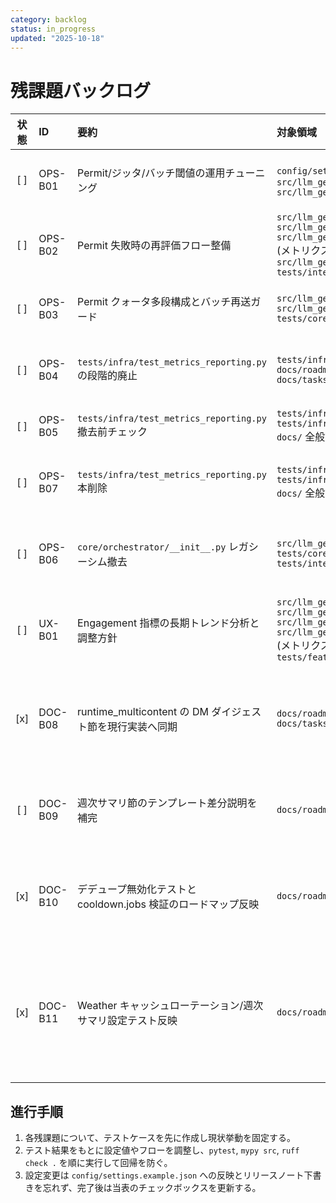 ```yaml
---
category: backlog
status: in_progress
updated: "2025-10-18"
---
```


# 残課題バックログ

<!-- markdownlint-disable MD013 MD033 -->

| 状態 | ID | 要約 | 対象領域 | 完了条件 | 備考 | 先行着手タスク |
|:----:|:---|:-----|:---------|:---------|:-----|:----------------|
| [ ] | OPS-B01 | Permit/ジッタ/バッチ閾値の運用チューニング | `config/settings.example.json` 系列<br>`src/llm_generic_bot/core/scheduler.py`<br>`src/llm_generic_bot/core/arbiter.py` | テストを先に追加し、Permit/ジッタ/バッチ閾値を調整しても `pytest tests/integration/test_runtime_multicontent_failures.py -q` がグリーンであること、および遅延・Permit 通過率が期待値内に収束するメトリクス検証を `tests/infra/` 配下に追加する。 | ロードマップ「残課題」から OPS-B01 に明記。具体的な閾値とモニタリング条件を決定し、設定ファイルに反映する。 | [OPS-08] ジッタ境界テスト済み。 |
| [ ] | OPS-B02 | Permit 失敗時の再評価フロー整備 | `src/llm_generic_bot/core/orchestrator.py`<br>`src/llm_generic_bot/core/orchestrator/processor.py`<br>`src/llm_generic_bot/core/orchestrator_metrics.py` (メトリクス境界更新時の参照先)<br>`src/llm_generic_bot/core/arbiter.py`<br>`tests/integration/` | Permit 拒否後の再評価タイミングをテストで固定し、再評価時にメトリクス/ログへ再試行理由を記録する。`pytest tests/integration/test_runtime_multicontent_failures.py -k permit -q` を新テストと併せてグリーン化する。 | PermitGate のレート制御と重複スキップの両立を確認するため、再評価待ちキューや通知ダッシュボード更新も含めて検証する。 | [OPS-10] Permit 拒否メトリクス取得済み。 |
| [ ] | OPS-B03 | Permit クォータ多段構成とバッチ再送ガード | `src/llm_generic_bot/core/arbiter.py`<br>`src/llm_generic_bot/core/queue.py`<br>`tests/core/` | 多段クォータを導入するテストを先に追加し、再送ガードが二重送信を防ぎつつ `pytest tests/core/test_quota_gate.py -q` を拡張テストと共にグリーン化する。 | スケジューラ併合と連携し、閾値超過時のバッチ破棄・遅延再送の境界条件を明示する。 | Sprint1 [SND-02] 残課題を引継ぎ。 |
| [ ] | OPS-B04 | `tests/infra/test_metrics_reporting.py` の段階的廃止 | `tests/infra/metrics/`<br>`docs/roadmap.md`<br>`docs/tasks/backlog.md` | 1. `tests/infra/metrics/*` への参照整理が完了し、旧 `tests/infra/test_metrics_reporting.py` への依存が残存しないことをリポジトリ全体で確認する。<br>2. CI (`pytest`, `mypy`, `ruff`) をグリーン化し、`tests/infra/metrics/` 経由のレポート統合が回帰しないことを保証する。<br>3. バックログおよび関連ドキュメントから旧パスの言及を更新し、移行完了手順を共有する。 | metrics レポート統合の移行完了までは旧テストファイルを削除しない。 | 2025-10-18: 本行追加。 |
| [ ] | OPS-B05 | `tests/infra/test_metrics_reporting.py` 撤去前チェック | `tests/infra/metrics/`<br>`tests/infra/test_metrics_reporting.py`<br>`docs/` 全般 | 1. `tests/infra/metrics/*` の参照状況を確認し、旧テストファイルへの残存参照がないことを `rg` などで証明する。<br>2. `pytest`, `mypy`, `ruff` を通過させ、メトリクス報告経路が `tests/infra/metrics/*` のみで成立することを確認する。<br>3. バックログ・ロードマップ・関連ガイドから旧テストファイルの言及を更新し、撤去手順完了を文書化する。 | OPS-B04 の作業完了後に削除フラグを立て、段階的撤去へ移行する。 | OPS-B04 |
| [ ] | OPS-B07 | `tests/infra/test_metrics_reporting.py` 本削除 | `tests/infra/test_metrics_reporting.py`<br>`tests/infra/metrics/`<br>`docs/` 全般 | 1. `tests/infra/test_metrics_reporting.py` を削除し、Git 履歴でも撤去完了とする。<br>2. `rg` などで旧ファイル名・パスの残存参照がないことを最終確認し、結果を記録する。<br>3. CI (`pytest`, `mypy`, `ruff`) を全てグリーン化し、メトリクス報告が回帰していないことを証明する。<br>4. バックログと関連ドキュメントを更新し、撤去完了と移行手順の最終版を共有する。 | 2025-10-18: 本行更新（最終更新日同期）。 | OPS-B05 |
| [ ] | OPS-B06 | `core/orchestrator/__init__.py` レガシーシム撤去 | `src/llm_generic_bot/core/orchestrator/__init__.py`<br>`tests/core/orchestrator*`<br>`tests/integration/*` | 1. 既存の直 import を新パスへ全て置換し、再輸出シムを廃止する。<br>2. `tests/core/orchestrator*` と `tests/integration/*` の参照を新パスへ更新し、必要なテストを先に追加して挙動を固定する。<br>3. CI (`pytest`, `mypy`, `ruff`) をグリーン化し、撤去後の回帰がないことを確認する。<br>4. バックログおよび関連ドキュメントへ移行完了手順と更新内容を反映する。 | 段階的削除と互換維持を優先し、削除前に影響範囲のテストを拡充する。 | OPS-B02 |
| [ ] | UX-B01 | Engagement 指標の長期トレンド分析と調整方針 | `src/llm_generic_bot/features/weather.py`<br>`src/llm_generic_bot/core/orchestrator.py`<br>`src/llm_generic_bot/core/orchestrator/processor.py`<br>`src/llm_generic_bot/core/orchestrator_metrics.py` (メトリクス境界更新時の参照先)<br>`tests/features/` | Engagement ログを一定期間蓄積するテストダブルを用意し、Permit クォータ変動時の通知頻度を調整するロジックを `pytest tests/features/test_weather_engagement.py -q` の新ケースで固定する。 | Sprint2 「残課題」から移管。トレンドに応じた通知頻度調整と PermitGate の協調方針を定義する。 | [UX-01] Engagement 反映ロジック実装済み。 |
| [x] | DOC-B08 | runtime_multicontent の DM ダイジェスト節を現行実装へ同期 | `docs/roadmap.md`<br>`docs/tasks/backlog.md` | 1. `docs/roadmap.md` で DM ダイジェスト統合テストの説明を更新し、`tests/integration/runtime_multicontent/test_pipeline_dm_digest.py::test_dm_digest_job_registers_without_enqueue` と `tests/integration/runtime_multicontent/test_dm_digest.py::test_dm_digest_job_sends_without_scheduler_queue` が sender 直接送信と dispatch 非発火を担保していることを明文化する。<br>2. 更新内容をバックログへ反映するため、本ファイルの Frontmatter `updated` 日付と DM ダイジェスト関連タスクの備考を調整し、差分確認後に `markdownlint docs/roadmap.md`・`markdownlint docs/tasks/backlog.md` を実行する。<br>3. `git diff` で意図しない変更が混入していないことを確認する。 | 2025-10-18: ドキュメント更新・整形確認を完了し、バックログを同期済み。ロードマップ側でテスト説明を同期済み。 | OPS-B07 |
| [ ] | DOC-B09 | 週次サマリ節のテンプレート差分説明を補完 | `docs/roadmap.md` | 1. `tests/integration/runtime_weekly_report/test_templates.py`・`test_scheduler.py`・`test_fallbacks.py` で保証しているテンプレート整形/曜日スケジュール/自己成功率除外の内容を再確認し、`docs/roadmap.md` の該当節へ不足している検証観点（テンプレート差分ハイライトや fallback 経路）を追記する。<br>2. `markdownlint docs/roadmap.md` を実行し、書式崩れがないことを確認する。<br>3. `git diff docs/roadmap.md` で意図した差分のみになっていることを確認する。 | TASKS.md 2025-10-18 行で更新予定が残存しているため、実ドキュメントへ反映する。 | OPS-B02 |
| [x] | DOC-B10 | デデュープ無効化テストと cooldown.jobs 検証のロードマップ反映 | `docs/roadmap.md` | 1. ロードマップにデデュープ無効化テストの検証観点を追記する。<br>2. 同じく cooldown.jobs 検証内容を整理し、ロードマップへ反映する。<br>3. 上記 2 テスト（デデュープ無効化テスト、cooldown.jobs 検証）を完了条件として明記し、`markdownlint docs/roadmap.md` を実行して整形崩れがないことを確認する。 | 2025-10-17: 本行追加。<br>2025-10-18: ロードマップへデデュープ無効化テストと cooldown.jobs 検証内容を反映し、整形確認まで完了。<br>2025-10-18: バックログ完了状態を確認し備考を整備。 | OPS-B07 |
| [x] | DOC-B11 | Weather キャッシュローテーション/週次サマリ設定テスト反映 | `docs/roadmap.md` | Weather キャッシュローテーションと週次サマリ設定テストの反映が完了し、ロードマップへ検証観点が整備されている。 | 関連テスト: `tests/features/test_weather_cache_rotation.py`、`tests/features/test_report.py`、`tests/config/test_settings_example_report.py`。検証: `pytest tests/features/test_weather_cache_rotation.py tests/features/test_report.py tests/config/test_settings_example_report.py -q` を実行して反映内容を確認する。<br>完了日: 2025-10-18。`docs/roadmap.md` 反映済み。 | OPS-B07 |

## 進行手順

1. 各残課題について、テストケースを先に作成し現状挙動を固定する。
2. テスト結果をもとに設定値やフローを調整し、`pytest`, `mypy src`, `ruff check .` を順に実行して回帰を防ぐ。
3. 設定変更は `config/settings.example.json` への反映とリリースノート下書きを忘れず、完了後は当表のチェックボックスを更新する。
